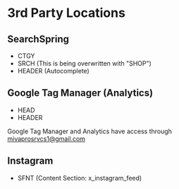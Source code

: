 # 3rd Party Locations

## SearchSpring

- CTGY
- SRCH (This is being overwritten with "SHOP")
- HEADER (Autocomplete)

## Google Tag Manager (Analytics)

- HEAD
- HEADER

Google Tag Manager and Analytics have access through mivaprosrvcs1@gmail.com

## Instagram

- SFNT (Content Section: x_instagram_feed)